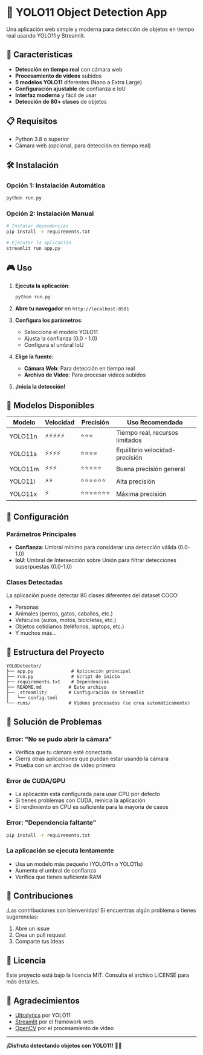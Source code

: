 # 🎯 YOLO11 Object Detection App

Una aplicación web simple y moderna para detección de objetos en tiempo real usando YOLO11 y Streamlit.

## 🚀 Características

- **Detección en tiempo real** con cámara web
- **Procesamiento de videos** subidos
- **5 modelos YOLO11** diferentes (Nano a Extra Large)
- **Configuración ajustable** de confianza e IoU
- **Interfaz moderna** y fácil de usar
- **Detección de 80+ clases** de objetos

## 📋 Requisitos

- Python 3.8 o superior
- Cámara web (opcional, para detección en tiempo real)

## 🛠️ Instalación

### Opción 1: Instalación Automática
```bash
python run.py
```

### Opción 2: Instalación Manual
```bash
# Instalar dependencias
pip install -r requirements.txt

# Ejecutar la aplicación
streamlit run app.py
```

## 🎮 Uso

1. **Ejecuta la aplicación**:
   ```bash
   python run.py
   ```

2. **Abre tu navegador** en `http://localhost:8501`

3. **Configura los parámetros**:
   - Selecciona el modelo YOLO11
   - Ajusta la confianza (0.0 - 1.0)
   - Configura el umbral IoU

4. **Elige la fuente**:
   - **Cámara Web**: Para detección en tiempo real
   - **Archivo de Video**: Para procesar videos subidos

5. **¡Inicia la detección!**

## 🎯 Modelos Disponibles

| Modelo | Velocidad | Precisión | Uso Recomendado |
|--------|-----------|-----------|-----------------|
| YOLO11n | ⚡⚡⚡⚡⚡ | ⭐⭐⭐ | Tiempo real, recursos limitados |
| YOLO11s | ⚡⚡⚡⚡ | ⭐⭐⭐⭐ | Equilibrio velocidad-precisión |
| YOLO11m | ⚡⚡⚡ | ⭐⭐⭐⭐⭐ | Buena precisión general |
| YOLO11l | ⚡⚡ | ⭐⭐⭐⭐⭐⭐ | Alta precisión |
| YOLO11x | ⚡ | ⭐⭐⭐⭐⭐⭐⭐ | Máxima precisión |

## 🔧 Configuración

### Parámetros Principales

- **Confianza**: Umbral mínimo para considerar una detección válida (0.0-1.0)
- **IoU**: Umbral de Intersección sobre Unión para filtrar detecciones superpuestas (0.0-1.0)

### Clases Detectadas

La aplicación puede detectar 80 clases diferentes del dataset COCO:
- Personas
- Animales (perros, gatos, caballos, etc.)
- Vehículos (autos, motos, bicicletas, etc.)
- Objetos cotidianos (teléfonos, laptops, etc.)
- Y muchos más...

## 📁 Estructura del Proyecto

```
YOLODetector/
├── app.py              # Aplicación principal
├── run.py              # Script de inicio
├── requirements.txt    # Dependencias
├── README.md          # Este archivo
├── .streamlit/        # Configuración de Streamlit
│   └── config.toml
└── runs/              # Videos procesados (se crea automáticamente)
```

## 🐛 Solución de Problemas

### Error: "No se pudo abrir la cámara"
- Verifica que tu cámara esté conectada
- Cierra otras aplicaciones que puedan estar usando la cámara
- Prueba con un archivo de video primero

### Error de CUDA/GPU
- La aplicación está configurada para usar CPU por defecto
- Si tienes problemas con CUDA, reinicia la aplicación
- El rendimiento en CPU es suficiente para la mayoría de casos

### Error: "Dependencia faltante"
```bash
pip install -r requirements.txt
```

### La aplicación se ejecuta lentamente
- Usa un modelo más pequeño (YOLO11n o YOLO11s)
- Aumenta el umbral de confianza
- Verifica que tienes suficiente RAM

## 🤝 Contribuciones

¡Las contribuciones son bienvenidas! Si encuentras algún problema o tienes sugerencias:

1. Abre un issue
2. Crea un pull request
3. Comparte tus ideas

## 📄 Licencia

Este proyecto está bajo la licencia MIT. Consulta el archivo LICENSE para más detalles.

## 🙏 Agradecimientos

- [Ultralytics](https://ultralytics.com/) por YOLO11
- [Streamlit](https://streamlit.io/) por el framework web
- [OpenCV](https://opencv.org/) por el procesamiento de video

---

**¡Disfruta detectando objetos con YOLO11!** 🎯✨ 